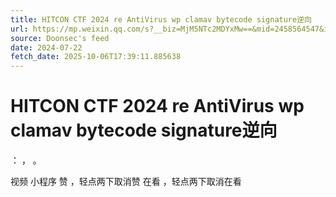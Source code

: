 ```yaml
---
title: HITCON CTF 2024 re AntiVirus wp clamav bytecode signature逆向
url: https://mp.weixin.qq.com/s?__biz=MjM5NTc2MDYxMw==&mid=2458564547&idx=2&sn=1ae148ef7d72e7a0707f3c6eddf31dd0
source: Doonsec's feed
date: 2024-07-22
fetch_date: 2025-10-06T17:39:11.885638
---
```


# HITCON CTF 2024 re AntiVirus wp clamav bytecode signature逆向

：
，
。

视频
小程序
赞
，轻点两下取消赞
在看
，轻点两下取消在看
